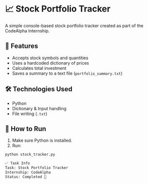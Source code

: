 # 📈 Stock Portfolio Tracker

A simple console-based stock portfolio tracker created as part of the CodeAlpha Internship.

## 🔧 Features
- Accepts stock symbols and quantities
- Uses a hardcoded dictionary of prices
- Calculates total investment
- Saves a summary to a text file (`portfolio_summary.txt`)

## 🛠️ Technologies Used
- Python
- Dictionary & Input handling
- File writing (`.txt`)

## 🚀 How to Run
1. Make sure Python is installed.
2. Run:

```bash
python stock_tracker.py

✅ Task Info
Task: Stock Portfolio Tracker
Internship: CodeAlpha
Status: Completed 🎉


